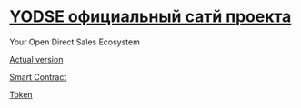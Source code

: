 # [YODSE официальный сатй проекта](https://yodse.io)
Your Open Direct Sales Ecosystem

[Actual version](https://github.com/PillarDevelopment/YODSE/blob/master/ver_3.0._YODSE.sol)

[Smart Contract](https://rinkeby.etherscan.io/address/0x461ec29886cb5018c1e92f3c4f7f4b11c527806a)

[Token](https://rinkeby.etherscan.io/token/0x461ec29886cb5018c1e92f3c4f7f4b11c527806a#balances)
